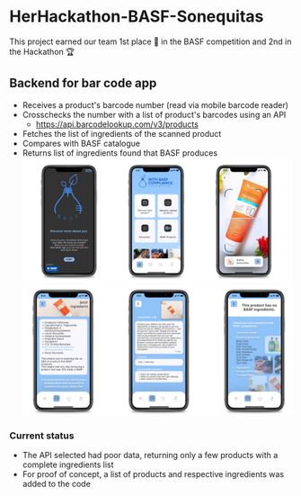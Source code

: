 # HerHackathon-BASF-Sonequitas
This project earned our team 1st place 🥇 in the BASF competition and 2nd in the Hackathon 🏆
## Backend for bar code app
- Receives a product's barcode number (read via mobile barcode reader)
- Crosschecks the number with a list of product's barcodes using an API
  - https://api.barcodelookup.com/v3/products
- Fetches the list of ingredients of the scanned product
- Compares with BASF catalogue
- Returns list of ingredients found that BASF produces
![img.png](img.png)
![img_1.png](img_1.png)
### Current status
- The API selected had poor data, returning only a few products with a complete ingredients list
- For proof of concept, a list of products and respective ingredients was added to the code

